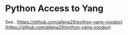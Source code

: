 # Python Access to Yang

See.. [https://github.com/allena29/python-yang-voodoo](https://github.com/allena29/python-yang-voodoo)
